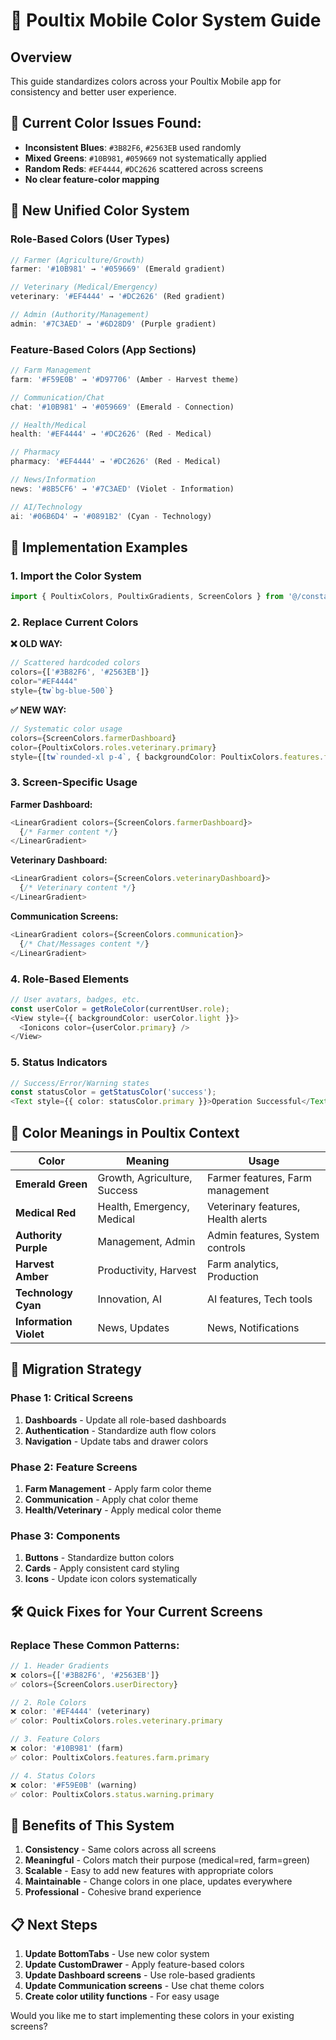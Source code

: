# 🎨 Poultix Mobile Color System Guide

## Overview
This guide standardizes colors across your Poultix Mobile app for consistency and better user experience.

## 🎯 Current Color Issues Found:
- **Inconsistent Blues**: `#3B82F6`, `#2563EB` used randomly
- **Mixed Greens**: `#10B981`, `#059669` not systematically applied
- **Random Reds**: `#EF4444`, `#DC2626` scattered across screens
- **No clear feature-color mapping**

## 🌈 New Unified Color System

### **Role-Based Colors** (User Types)
```typescript
// Farmer (Agriculture/Growth)
farmer: '#10B981' → '#059669' (Emerald gradient)

// Veterinary (Medical/Emergency) 
veterinary: '#EF4444' → '#DC2626' (Red gradient)

// Admin (Authority/Management)
admin: '#7C3AED' → '#6D28D9' (Purple gradient)
```

### **Feature-Based Colors** (App Sections)
```typescript
// Farm Management
farm: '#F59E0B' → '#D97706' (Amber - Harvest theme)

// Communication/Chat
chat: '#10B981' → '#059669' (Emerald - Connection)

// Health/Medical
health: '#EF4444' → '#DC2626' (Red - Medical)

// Pharmacy
pharmacy: '#EF4444' → '#DC2626' (Red - Medical)

// News/Information  
news: '#8B5CF6' → '#7C3AED' (Violet - Information)

// AI/Technology
ai: '#06B6D4' → '#0891B2' (Cyan - Technology)
```

## 📱 Implementation Examples

### **1. Import the Color System**
```typescript
import { PoultixColors, PoultixGradients, ScreenColors } from '@/constants/Colors';
```

### **2. Replace Current Colors**

**❌ OLD WAY:**
```typescript
// Scattered hardcoded colors
colors={['#3B82F6', '#2563EB']}
color="#EF4444"
style={tw`bg-blue-500`}
```

**✅ NEW WAY:**
```typescript
// Systematic color usage
colors={ScreenColors.farmerDashboard}
color={PoultixColors.roles.veterinary.primary}
style={[tw`rounded-xl p-4`, { backgroundColor: PoultixColors.features.farm.light }]}
```

### **3. Screen-Specific Usage**

**Farmer Dashboard:**
```typescript
<LinearGradient colors={ScreenColors.farmerDashboard}>
  {/* Farmer content */}
</LinearGradient>
```

**Veterinary Dashboard:**
```typescript
<LinearGradient colors={ScreenColors.veterinaryDashboard}>
  {/* Veterinary content */}
</LinearGradient>
```

**Communication Screens:**
```typescript
<LinearGradient colors={ScreenColors.communication}>
  {/* Chat/Messages content */}
</LinearGradient>
```

### **4. Role-Based Elements**
```typescript
// User avatars, badges, etc.
const userColor = getRoleColor(currentUser.role);
<View style={{ backgroundColor: userColor.light }}>
  <Ionicons color={userColor.primary} />
</View>
```

### **5. Status Indicators**
```typescript
// Success/Error/Warning states
const statusColor = getStatusColor('success');
<Text style={{ color: statusColor.primary }}>Operation Successful</Text>
```

## 🎨 Color Meanings in Poultix Context

| Color | Meaning | Usage |
|-------|---------|--------|
| **Emerald Green** | Growth, Agriculture, Success | Farmer features, Farm management |
| **Medical Red** | Health, Emergency, Medical | Veterinary features, Health alerts |
| **Authority Purple** | Management, Admin | Admin features, System controls |
| **Harvest Amber** | Productivity, Harvest | Farm analytics, Production |
| **Technology Cyan** | Innovation, AI | AI features, Tech tools |
| **Information Violet** | News, Updates | News, Notifications |

## 🔄 Migration Strategy

### **Phase 1: Critical Screens**
1. **Dashboards** - Update all role-based dashboards
2. **Authentication** - Standardize auth flow colors
3. **Navigation** - Update tabs and drawer colors

### **Phase 2: Feature Screens**
1. **Farm Management** - Apply farm color theme
2. **Communication** - Apply chat color theme  
3. **Health/Veterinary** - Apply medical color theme

### **Phase 3: Components**
1. **Buttons** - Standardize button colors
2. **Cards** - Apply consistent card styling
3. **Icons** - Update icon colors systematically

## 🛠️ Quick Fixes for Your Current Screens

### **Replace These Common Patterns:**

```typescript
// 1. Header Gradients
❌ colors={['#3B82F6', '#2563EB']} 
✅ colors={ScreenColors.userDirectory}

// 2. Role Colors
❌ color: '#EF4444' (veterinary)
✅ color: PoultixColors.roles.veterinary.primary

// 3. Feature Colors  
❌ color: '#10B981' (farm)
✅ color: PoultixColors.features.farm.primary

// 4. Status Colors
❌ color: '#F59E0B' (warning)
✅ color: PoultixColors.status.warning.primary
```

## 🎯 Benefits of This System

1. **Consistency** - Same colors across all screens
2. **Meaningful** - Colors match their purpose (medical=red, farm=green)
3. **Scalable** - Easy to add new features with appropriate colors
4. **Maintainable** - Change colors in one place, updates everywhere
5. **Professional** - Cohesive brand experience

## 📋 Next Steps

1. **Update BottomTabs** - Use new color system
2. **Update CustomDrawer** - Apply feature-based colors
3. **Update Dashboard screens** - Use role-based gradients
4. **Update Communication screens** - Use chat theme colors
5. **Create color utility functions** - For easy usage

Would you like me to start implementing these colors in your existing screens?

